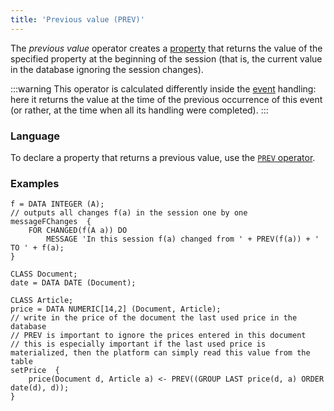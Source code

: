 ```yaml
---
title: 'Previous value (PREV)'
---
```


The *previous value* operator creates a [property](Properties.md) that returns the value of the specified property at the beginning of the session (that is, the current value in the database ignoring the session changes).

:::warning
This operator is calculated differently inside the [event](Events.md#change) handling: here it returns the value at the time of the previous occurrence of this event (or rather, at the time when all its handling were completed).
:::

### Language

To declare a property that returns a previous value, use the [`PREV` operator](PREV_operator.md). 

### Examples


```lsf
f = DATA INTEGER (A);
// outputs all changes f(a) in the session one by one
messageFChanges  {
    FOR CHANGED(f(A a)) DO
        MESSAGE 'In this session f(a) changed from ' + PREV(f(a)) + ' TO ' + f(a);
}

CLASS Document;
date = DATA DATE (Document);

CLASS Article;
price = DATA NUMERIC[14,2] (Document, Article);
// write in the price of the document the last used price in the database
// PREV is important to ignore the prices entered in this document
// this is especially important if the last used price is materialized, then the platform can simply read this value from the table
setPrice  {
    price(Document d, Article a) <- PREV((GROUP LAST price(d, a) ORDER date(d), d));
}
```
